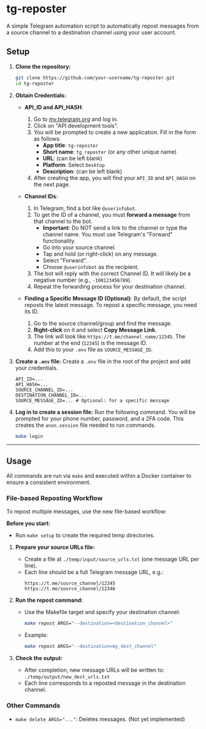 # tg-reposter

A simple Telegram automation script to automatically repost messages from a source channel to a destination channel using your user account.

## Setup

1.  **Clone the repository:**
    ```bash
    git clone https://github.com/your-username/tg-reposter.git
    cd tg-reposter
    ```

2.  **Obtain Credentials:**
    *   **API_ID and API_HASH**:
        1.  Go to [my.telegram.org](https://my.telegram.org) and log in.
        2.  Click on "API development tools".
        3.  You will be prompted to create a new application. Fill in the form as follows:
            - **App title**: `tg-reposter`
            - **Short name**: `tg_reposter` (or any other unique name)
            - **URL**: (can be left blank)
            - **Platform**: Select `Desktop`
            - **Description**: (can be left blank)
        4.  After creating the app, you will find your `API_ID` and `API_HASH` on the next page.
    *   **Channel IDs**:
        1.  In Telegram, find a bot like `@userinfobot`.
        2.  To get the ID of a channel, you must **forward a message** from that channel to the bot.
            - **Important**: Do NOT send a link to the channel or type the channel name. You must use Telegram's "Forward" functionality.
            - Go into your source channel.
            - Tap and hold (or right-click) on any message.
            - Select "Forward".
            - Choose `@userinfobot` as the recipient.
        3.  The bot will reply with the correct Channel ID. It will likely be a negative number (e.g., `-100123456789`).
        4.  Repeat the forwarding process for your destination channel.

    *   **Finding a Specific Message ID (Optional)**:
        By default, the script reposts the latest message. To repost a specific message, you need its ID.
        1.  Go to the source channel/group and find the message.
        2.  **Right-click** on it and select **Copy Message Link**.
        3.  The link will look like `https://t.me/channel_name/12345`. The number at the end (`12345`) is the message ID.
        4.  Add this to your `.env` file as `SOURCE_MESSAGE_ID`.

3.  **Create a `.env` file:**
    Create a `.env` file in the root of the project and add your credentials.
    ```
    API_ID=...
    API_HASH=...
    SOURCE_CHANNEL_ID=...
    DESTINATION_CHANNEL_ID=...
    SOURCE_MESSAGE_ID=... # Optional: for a specific message
    ```

4.  **Log in to create a session file:**
    Run the following command. You will be prompted for your phone number, password, and a 2FA code. This creates the `anon.session` file needed to run commands.
    ```bash
    make login
    ```

---

## Usage

All commands are run via `make` and executed within a Docker container to ensure a consistent environment.

### File-based Reposting Workflow

To repost multiple messages, use the new file-based workflow:

**Before you start:**
- Run `make setup` to create the required temp directories.

1. **Prepare your source URLs file:**
   - Create a file at `./temp/input/source_urls.txt` (one message URL per line).
   - Each line should be a full Telegram message URL, e.g.:
     ```
     https://t.me/source_channel/12345
     https://t.me/source_channel/12346
     ```

2. **Run the repost command:**
   - Use the Makefile target and specify your destination channel:
     ```bash
     make repost ARGS="--destination=<destination_channel>"
     ```
   - Example:
     ```bash
     make repost ARGS="--destination=my_dest_channel"
     ```

3. **Check the output:**
   - After completion, new message URLs will be written to:
     `./temp/output/new_dest_urls.txt`
   - Each line corresponds to a reposted message in the destination channel.

### Other Commands

*   `make delete ARGS="..."`: Deletes messages. (Not yet implemented)